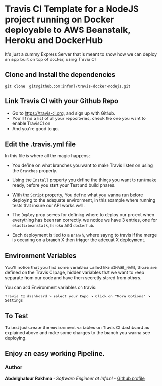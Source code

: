 # Travis CI Template for a NodeJS project running on Docker deployable to AWS Beanstalk, Heroku and DockerHub

It's just a dummy Express Server that is meant to show how we can deploy an app built on top of docker, using Travis CI

## Clone and Install the dependencies
```
git clone  git@github.com:infonl/travis-docker-nodejs.git
```

## Link Travis CI with your Github Repo

* Go to https://travis-ci.org, and sign up with Github.
* You'll find a list of all your repositories, check the one you want to enable TravisCI on
* And you're good to go.

## Edit the .travis.yml file

In this file is where all the magic happens;
* You define on what branches you want to make Travis listen on using the `Branches` property.

* Using the `Install` property you define the things you want to run/make ready, before you start your Test and build phases.

* With the `Script` property, You define what you wanna run before deploying to the adequate environment, in this example where running tests that insure our API works well.

* The `Deploy` prop serves for defining where to deploy our project when everything has been ran correctly, we notice we have 3 entries, one for `elasticbeanstalk`, `heroku` and `dockerhub`.

* Each deployment is tied to a `Branch`, where saying to travis if the merge is occuring on a branch X then trigger the adequat X deployment.


## Environment Variables

You'll notice that you find some variables called like `$IMAGE_NAME`, those are defined on the Travis CI page, hidden variables that we want to keep separate from our code and have them secretly stored from others.

You can add Environment variables on travis:

```
Travis CI dashboard > Select your Repo > Click on "More Options" > Settings
```

## To Test

To test just create the environment variables on Travis CI dashboard as explained above and make some changes to the branch you wanna see deploying.

## Enjoy an easy working Pipeline.

### Author
**Abdelghafour Rakhma** - *Software Engineer at Info.nl* - [Github profile](https://github.com/Sletheren)

